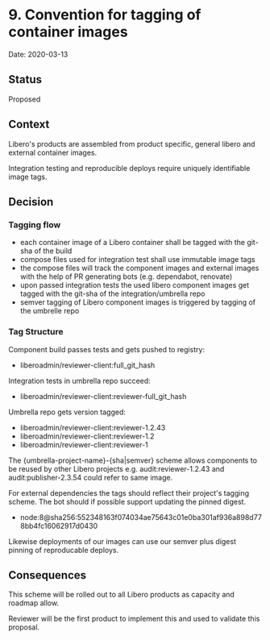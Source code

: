 # 9. Convention for tagging of container images

Date: 2020-03-13

## Status

Proposed

## Context

Libero's products are assembled from product specific, general libero and external container images.

Integration testing and reproducible deploys require uniquely identifiable image tags.


## Decision

### Tagging flow

- each container image of a Libero container shall be tagged with the git-sha of the build
- compose files used for integration test shall use immutable image tags
- the compose files will track the component images and external images with the help of PR generating bots (e.g. dependabot, renovate)
- upon passed integration tests the used libero component images get tagged with the git-sha of the integration/umbrella repo
- semver tagging of Libero component images is triggered by tagging of the umbrelle repo

### Tag Structure

Component build passes tests and gets pushed to registry:

- liberoadmin/reviewer-client:full_git_hash

Integration tests in umbrella repo succeed:

- liberoadmin/reviewer-client:reviewer-full_git_hash

Umbrella repo gets version tagged:

- liberoadmin/reviewer-client:reviewer-1.2.43
- liberoadmin/reviewer-client:reviewer-1.2
- liberoadmin/reviewer-client:reviewer-1

The {umbrella-project-name}-{sha|semver} scheme allows components to be reused by other Libero projects e.g. audit:reviewer-1.2.43 and audit:publisher-2.3.54 could refer to same image.

For external dependencies the tags should reflect their project's tagging scheme.
The bot should if possible support updating the pinned digest.

- node:8@sha256:552348163f074034ae75643c01e0ba301af936a898d778bb4fc16062917d0430

Likewise deployments of our images can use our semver plus digest pinning of reproducable deploys.

## Consequences

This scheme will be rolled out to all Libero products as capacity and roadmap allow.

Reviewer will be the first product to implement this and used to validate this proposal.
